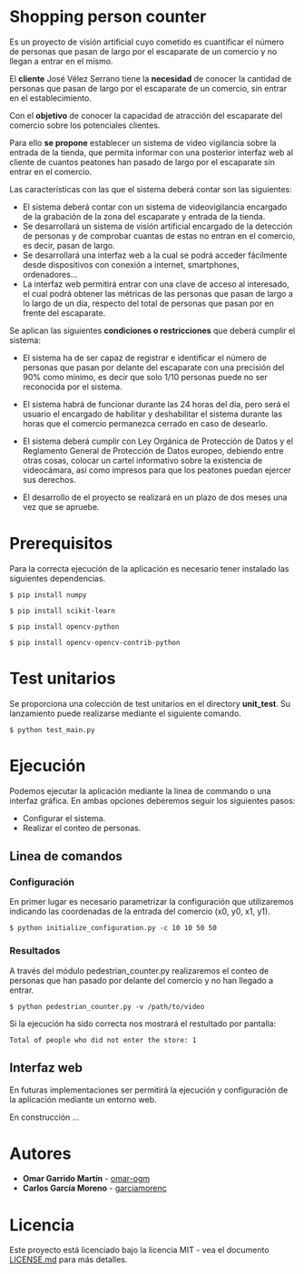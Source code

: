 # Shopping person counter

Es un proyecto de visión artificial cuyo cometido es cuantificar el número de personas que pasan de largo por el escaparate de un comercio y no llegan a entrar en el mismo.

El **cliente** José Vélez Serrano tiene la **necesidad** de conocer la cantidad de personas que pasan
de largo por el escaparate de un comercio, sin entrar en el establecimiento. 

Con el **objetivo** de conocer la capacidad de atracción del escaparate del comercio sobre los potenciales clientes.

Para ello **se propone** establecer un sistema de video vigilancia sobre la entrada de la tienda, que permita informar con una posterior interfaz web al cliente de cuantos peatones han pasado de largo por el escaparate sin entrar en el comercio.


Las características con las que el sistema deberá contar son las siguientes:

- El sistema deberá contar con un sistema de videovigilancia encargado de la grabación de la zona del escaparate y
entrada de la tienda.
- Se desarrollará un sistema de visión artificial encargado de la detección de personas y de comprobar cuantas de
estas no entran en el comercio, es decir, pasan de largo.
- Se desarrollará una interfaz web a la cual se podrá acceder fácilmente desde dispositivos con conexión a internet,
smartphones, ordenadores…
- La interfaz web permitirá entrar con una clave de acceso al interesado, el cual podrá obtener las métricas de las
personas que pasan de largo a lo largo de un día, respecto del total de personas que pasan por en frente del
escaparate.

Se aplican las siguientes **condiciones o restricciones** que deberá cumplir el sistema:

- El sistema ha de ser capaz de registrar e identificar el número de personas que pasan por delante del escaparate
con una precisión del 90% como mínimo, es decir que solo 1/10 personas puede no ser reconocida por el sistema.

- El sistema habrá de funcionar durante las 24 horas del día, pero será el usuario el encargado de habilitar y
deshabilitar el sistema durante las horas que el comercio permanezca cerrado en caso de desearlo.
- El sistema deberá cumplir con Ley Orgánica de Protección de Datos y el Reglamento General de Protección de
Datos europeo, debiendo entre otras cosas, colocar un cartel informativo sobre la existencia de videocámara, así
como impresos para que los peatones puedan ejercer sus derechos.
- El desarrollo de el proyecto se realizará en un plazo de dos meses una vez que se apruebe.

# Prerequisitos

Para la correcta ejecución de la aplicación es necesario tener instalado las siguientes dependencias.

```
$ pip install numpy
```
```
$ pip install scikit-learn
```
```
$ pip install opencv-python
```
```
$ pip install opencv-opencv-contrib-python
```



# Test unitarios

Se proporciona una colección de test unitarios en el directory **unit_test**. Su lanzamiento puede realizarse mediante el siguiente comando.

``$ python test_main.py``

# Ejecución

Podemos ejecutar la aplicación mediante la linea de commando o una interfaz gráfica. En ambas opciones deberemos seguir los siguientes pasos:

* Configurar el sistema.
* Realizar el conteo de personas.

## Linea de comandos

### Configuración
En primer lugar es necesario parametrizar la configuración que utilizaremos indicando las coordenadas de la entrada del comercio (x0, y0, x1, y1).

``$ python initialize_configuration.py -c 10 10 50 50``


### Resultados
A través del módulo pedestrian_counter.py realizaremos el conteo de personas que han pasado por delante del comercio y no han llegado a entrar.

``$ python pedestrian_counter.py -v /path/to/video``

Si la ejecución ha sido correcta nos mostrará el restultado por pantalla:

``Total of people who did not enter the store: 1``


## Interfaz web

En futuras implementaciones ser permitirá la ejecución y configuración de la aplicación mediante un entorno web.

En construcción ...

# Autores

* **Omar Garrido Martín** - [omar-ogm](https://github.com/omar-ogm)
* **Carlos García Moreno** - [garciamorenc](https://github.com/garciamorenc)

# Licencia

Este proyecto está licenciado bajo la licencia MIT - vea el documento [LICENSE.md](LICENSE) para más detalles.
